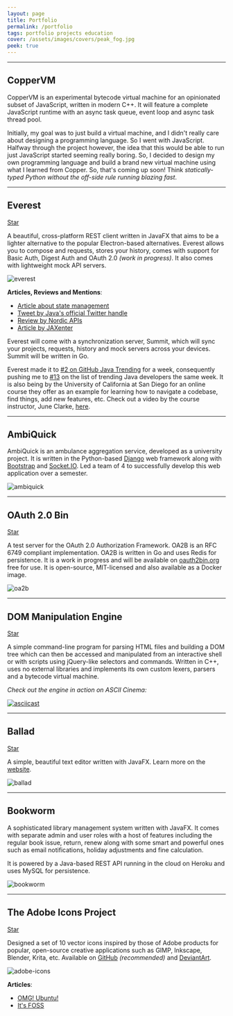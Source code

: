 ```yaml
---
layout: page
title: Portfolio
permalink: /portfolio
tags: portfolio projects education
cover: /assets/images/covers/peak_fog.jpg
peek: true
---
```


---

## CopperVM

CopperVM is an experimental bytecode virtual machine for an opinionated subset of JavaScript, written in modern C++. It will feature a complete JavaScript runtime with an async task queue, event loop and async task thread pool.

Initially, my goal was to just build a virtual machine, and I didn't really care about designing a programming language. So I went with JavaScript. Halfway through the project however, the idea that this would be able to run just JavaScript started seeming really boring. So, I decided to design my own programming language and build a brand new virtual machine using what I learned from Copper. So, that's coming up soon! Think _statically-typed Python without the off-side rule running blazing fast_.

---

## Everest
<a class="github-button" href="https://github.com/RohitAwate/Everest" data-size="large" data-show-count="true" aria-label="Star RohitAwate/Everest on GitHub">Star</a>

A beautiful, cross-platform REST client written in JavaFX that aims to be a lighter alternative to the popular Electron-based alternatives.
Everest allows you to compose and requests, stores your history, comes with support for Basic Auth, Digest Auth and OAuth 2.0 _(work in progress)_. It also comes with lightweight mock API servers.

![everest](/assets/images/portfolio/everest.png)

**Articles, Reviews and Mentions**:
- [Article about state management](/2018/09/19/everest-state-switching)
- [Tweet by Java's official Twitter handle](https://twitter.com/java/status/1070730841079336960)
- [Review by Nordic APIs](https://nordicapis.com/review-of-everest-api-testing-tool/)
- [Article by JAXenter](https://jaxenter.com/everest-rest-api-testing-client-javafx-152796.html)

Everest will come with a synchronization server, Summit, which will sync your projects, requests, history and mock servers across your devices.
Summit will be written in Go.

Everest made it to [#2 on GitHub Java Trending](/assets/images/portfolio/everest_rank2.jpg) for a week, consequently pushing me to [#13](/assets/images/portfolio/rohit_rank13.jpg) on the list of trending Java developers the same week. It is also being by the University of California at San Diego for an online course they offer as an example for learning how to navigate a codebase, find things, add new features, etc. Check out a video by the course instructor, June Clarke, [here](https://www.youtube.com/watch?v=3BzOA3sCD8Q).

---

## AmbiQuick

AmbiQuick is an ambulance aggregation service, developed as a university project. It is written in the Python-based [Django](https://www.djangoproject.com/) web framework along with [Bootstrap](https://getbootstrap.com/) and [Socket.IO](https://socket.io/). Led a team of 4 to successfully develop this web application over a semester.

![ambiquick](/assets/images/portfolio/ambiquick.jpg)

---

## OAuth 2.0 Bin
<a class="github-button" href="https://github.com/RohitAwate/OAuth2Bin" data-size="large" data-show-count="true" aria-label="Star RohitAwate/OAuth2Bin on GitHub">Star</a>

A test server for the OAuth 2.0 Authorization Framework. OA2B is an RFC 6749 compliant implementation. OA2B is written in Go and uses Redis for persistence. It is a work in progress and will be available on [oauth2bin.org](https://oauth2bin.org) free for use. It is open-source, MIT-licensed and also available as a Docker image.

![oa2b](/assets/images/portfolio/oa2b.png/)

---

## DOM Manipulation Engine
<a class="github-button" href="https://github.com/RohitAwate/DOMEngine" data-size="large" data-show-count="true" aria-label="Star RohitAwate/DOMEngine on GitHub">Star</a>

A simple command-line program for parsing HTML files and building a DOM tree which can then be accessed and manipulated from an interactive shell or with scripts using jQuery-like selectors and commands. Written in C++, uses no external libraries and implements its own custom lexers, parsers and a bytecode virtual machine.

_Check out the engine in action on ASCII Cinema:_

[![asciicast](https://asciinema.org/a/227230.svg)](https://asciinema.org/a/227230)

---

## Ballad
<a class="github-button" href="https://github.com/RohitAwate/Ballad" data-size="large" data-show-count="true" aria-label="Star RohitAwate/Ballad on GitHub">Star</a>

A simple, beautiful text editor written with JavaFX. Learn more on the [website](https://rohitawate.github.io/Ballad).

![ballad](/assets/images/portfolio/ballad.png)

---

## Bookworm

A sophisticated library management system written with JavaFX. It comes with separate admin and user roles with a host of features including the regular book issue, return, renew along with some smart and powerful ones such as email notifications, holiday adjustments and fine calculation. 

It is powered by a Java-based REST API running in the cloud on Heroku and uses MySQL for persistence.

![bookworm](/assets/images/portfolio/bookworm.png)

---

## The Adobe Icons Project
<a class="github-button" href="https://github.com/RohitAwate/AdobeIcons" data-size="large" data-show-count="true" aria-label="Star RohitAwate/AdobeIcons on GitHub">Star</a>

Designed a set of 10 vector icons inspired by those of Adobe products for popular, open-source creative applications such as GIMP, Inkscape, Blender, Krita, etc. Available on [GitHub](https://github.com/RohitAwate/AdobeIcons) _(recommended)_ and [DeviantArt](https://www.deviantart.com/rohitawate/art/The-Adobe-Icons-Project-600489814).

![adobe-icons](/assets/images/portfolio/adobe-icons.jpg)

**Articles**:
- [OMG! Ubuntu!](https://www.omgubuntu.co.uk/2016/07/adobe-style-icons-10-open-source-creative-apps)
- [It's FOSS](https://www.omgubuntu.co.uk/2016/07/adobe-style-icons-10-open-source-creative-apps)

<script async defer src="https://buttons.github.io/buttons.js"></script>
